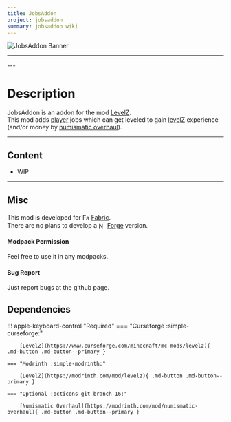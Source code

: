 ```yaml
---
title: JobsAddon
project: jobsaddon
summary: jobsaddon wiki
---
```

<script src="/wiki/javascripts/data.js"></script>
<script src="/wiki/javascripts/sidebar.js" id="jobsaddon"></script>

![JobsAddon Banner](/wiki/assets/general/banner/jobsaddonbanner.png)

---
<div id="showcase-gallery" modid="jobsaddon" image_1="jobsaddon_image_1" image_2="jobsaddon_image_2"></div>
<script src="/wiki/javascripts/showcase.js"></script>
---

# Description
JobsAddon is an addon for the mod [LevelZ](/wiki/mods/LevelZ/).  
This mod adds [player](https://minecraft.wiki/w/Player) jobs which can get leveled to gain [levelZ](/wiki/mods/LevelZ/) experience (and/or money by [numismatic overhaul](https://modrinth.com/mod/numismatic-overhaul)).

---
## Content
- WIP
<!-- - [Block List](/wiki/mods/jobsaddon/Blocks/#list-of-blocks)
- [Entity List](/wiki/mods/jobsaddon/Entities/#list-of-entities)
- [Item List](/wiki/mods/jobsaddon/Items/#list-of-items)
- [Structure List](/wiki/mods/jobsaddon/Structures/#list-of-structures) -->
  
---
## Misc
This mod is developed for <img src="https://fabricmc.net/assets/logo.png" alt="Fabric" width="16" height="16" style="position: relative; top: 3px;"> [Fabric](https://fabricmc.net/).  
There are no plans to develop a <img src="https://neoforged.net/img/authors/neoforged.png" alt="NeoForged" width="16" height="16" style="position: relative; top: 3px;"> [Forge](https://neoforged.net/) version.  

#### Modpack Permission
Feel free to use it in any modpacks.  

#### Bug Report
Just report bugs at the github page.  

## Dependencies

!!! apple-keyboard-control "Required"
    === "Curseforge :simple-curseforge:"
        
        [LevelZ](https://www.curseforge.com/minecraft/mc-mods/levelz){ .md-button .md-button--primary }

    === "Modrinth :simple-modrinth:"

        [LevelZ](https://modrinth.com/mod/levelz){ .md-button .md-button--primary }

    === "Optional :octicons-git-branch-16:"

        [Numismatic Overhaul](https://modrinth.com/mod/numismatic-overhaul){ .md-button .md-button--primary }
